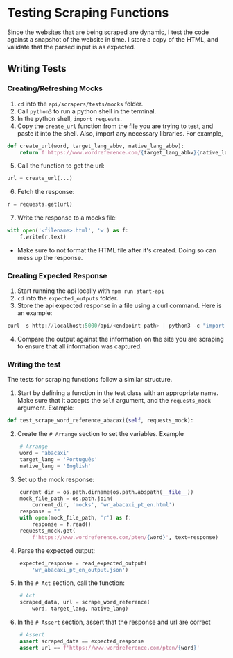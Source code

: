 # Testing Scraping Functions
Since the websites that are being scraped are dynamic, I test the code against a snapshot of the website in time. I store a copy of the HTML, and validate that the parsed input is as expected.

## Writing Tests
### Creating/Refreshing Mocks
1. `cd` into the `api/scrapers/tests/mocks` folder.
2. Call `python3` to run a python shell in the terminal.
3. In the python shell, `import requests`.
4. Copy the `create_url` function from the file you are trying to test, and paste it into the shell. Also, import any necessary libraries. For example,
```python
def create_url(word, target_lang_abbv, native_lang_abbv):
    return f'https://www.wordreference.com/{target_lang_abbv}{native_lang_abbv}/{"%20".join(word.split())}'
```
5. Call the function to get the url:
```python
url = create_url(...)
```
6. Fetch the response:
```python
r = requests.get(url)
```
7. Write the response to a mocks file:
```python
with open('<filename>.html', 'w') as f:
    f.write(r.text)
```
- Make sure to not format the HTML file after it's created. Doing so can mess up the response.

### Creating Expected Response
1. Start running the api locally with `npm run start-api` 
2. `cd` into the `expected_outputs` folder.
3. Store the api expected response in a file using a curl command. Here is an example:
```python
curl -s http://localhost:5000/api/<endpoint path> | python3 -c "import sys, json; print(json.dumps(json.loads(sys.stdin.read())['scrapedWordData'], ensure_ascii=False))" > <filename>.json
```
4. Compare the output against the information on the site you are scraping to ensure that all information was captured.

### Writing the test
The tests for scraping functions follow a similar structure.

1. Start by defining a function in the test class with an appropriate name. Make sure that it accepts the `self` argument, and the `requests_mock` argument. Example:
```python
def test_scrape_word_reference_abacaxi(self, requests_mock):
```
2. Create the `# Arrange` section to set the variables. Example
```python
    # Arrange
    word = 'abacaxi'
    target_lang = 'Português'
    native_lang = 'English'
```
3. Set up the mock response:
```python
    current_dir = os.path.dirname(os.path.abspath(__file__))
    mock_file_path = os.path.join(
        current_dir, 'mocks', 'wr_abacaxi_pt_en.html')
    response = ""
    with open(mock_file_path, 'r') as f:
        response = f.read()
    requests_mock.get(
        f'https://www.wordreference.com/pten/{word}', text=response)
```
4. Parse the expected output:
```python
    expected_response = read_expected_output(
        'wr_abacaxi_pt_en_output.json')
```
5. In the `# Act` section, call the function:
```python
    # Act
    scraped_data, url = scrape_word_reference(
        word, target_lang, native_lang)
```
6. In the `# Assert` section, assert that the response and url are correct
```python
    # Assert
    assert scraped_data == expected_response
    assert url == f'https://www.wordreference.com/pten/{word}'
```